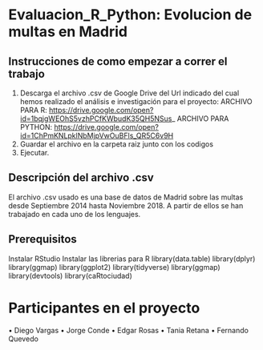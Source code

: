 # Evaluacion_R_Python: Evolucion de multas en Madrid

## Instrucciones de como empezar a correr el trabajo
1.	Descarga el archivo .csv de Google Drive del Url indicado del cual hemos realizado el análisis e investigación para el proyecto: 
      ARCHIVO PARA R: https://drive.google.com/open?id=1bqjgWEOhS5vzhPCfKWbudK35QH5NSus_
      ARCHIVO PARA PYTHON: https://drive.google.com/open?id=1ChPmKNLpklNbMjpVwOuBFls_QR5C6v9H
2.	Guardar el archivo en la carpeta raiz junto con los codigos
3.	Ejecutar.

## Descripción del archivo .csv
El archivo .csv usado es una base de datos de Madrid sobre las multas desde Septiembre 2014 hasta Noviembre 2018. A partir de ellos se han trabajado en cada uno de los lenguajes.

## Prerequisitos
Instalar RStudio
Instalar las librerias para R
  library(data.table)
  library(dplyr)
  library(ggmap)
  library(ggplot2)
  library(tidyverse)
  library(ggmap)
  library(devtools)
  library(caRtociudad)
  
# Participantes en el proyecto
•	Diego Vargas
•	Jorge Conde
•	Edgar Rosas
•	Tania Retana
•	Fernando Quevedo
